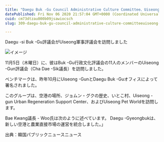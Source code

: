 ```yaml
---
title: "Daegu Buk -Gu Council Administrative Culture Committee、Uiseong -Gun Council Benchmarking"
datePublished: Fri Nov 06 2020 21:57:04 GMT+0000 (Coordinated Universal Time)
cuid: cm73dtzau000b09jsawiocsch
slug: 309-daegu-buk-gu-council-administrative-culture-committeeuiseong-gun-council-benchmarking

---
```



Daegu -si Buk -Gu評議会がUiseong軍事評議会を訪問しました

![イメージ](https://cdn.hashnode.com/res/hashnode/image/upload/v1739453716922/3fa06610-ae2d-4044-bdde-309d02f333b7.jpeg)

11月5日（木曜日）に、彼はBuk -Gu行政文化評議会の11人のメンバーのUiseong -Gun評議会（Cha Dae -Sik議長）を訪問しました。

ベンチマークは、昨年10月にUiseong -GunとDaegu Buk -Guオフィスによって署名されました。

このグループは、空港の場所、ジョムン・グクの歴史、いとこ村、Uiseong -gun Urban Regeneration Support Center、およびUiseong Pet Worldを訪問します。

Bae Kwang議長 -  Woo氏は次のように述べています。 Daegu -Gyeongbukは、新しい空港と農業直接市場の運営を統合しました。」

出典：韓国パブリックニュースニュース